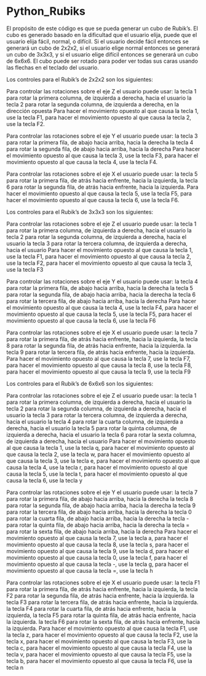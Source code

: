 # Python_Rubiks

El propósito de este código es que se pueda generar un cubo de Rubik’s. El cubo es generado basado en la dificultad que el usuario elija, puede que el usuario elija fácil, normal, o difícil. Si el usuario decide fácil entonces se generará un cubo de 2x2x2, si el usuario elige normal entonces se generará un cubo de 3x3x3, y si el usuario elige difícil entonces se generará un cubo de 6x6x6. El cubo puede ser rotado para poder ver todas sus caras usando las flechas en el teclado del usuario. 

Los controles para el Rubik’s de 2x2x2 son los siguientes:

Para controlar las rotaciones sobre el eje Z el usuario puede usar:
la tecla 1 para rotar la primera columna, de izquierda a derecha, hacia el usuario
la tecla 2 para rotar la segunda columna, de izquierda a derecha, en la dirección opuesta
Para hacer el movimiento opuesto al que causa la tecla 1, use la tecla F1, para hacer el movimiento opuesto al que causa la tecla 2, use la tecla F2.

Para controlar las rotaciones sobre el eje Y el usuario puede usar:
la tecla 3 para rotar la primera fila, de abajo hacia arriba, hacia la derecha
la tecla 4 para rotar la segunda fila, de abajo hacia arriba, hacia la derecha
Para hacer el movimiento opuesto al que causa la tecla 3, use la tecla F3, para hacer el movimiento opuesto al que causa la tecla 4, use la tecla F4.

Para controlar las rotaciones sobre el eje X el usuario puede usar:
la tecla 5 para rotar la primera fila, de atrás hacia enfrente, hacia la izquierda,
la tecla 6 para rotar la segunda fila, de atrás hacia enfrente, hacia la izquierda.
Para hacer el movimiento opuesto al que causa la tecla 5, use la tecla F5, para hacer el movimiento opuesto al que causa la tecla 6, use la tecla F6.

Los controles para el Rubik’s de 3x3x3 son los siguientes:

Para controlar las rotaciones sobre el eje Z el usuario puede usar:
la tecla 1 para rotar la primera columna, de izquierda a derecha, hacia el usuario
la tecla 2 para rotar la segunda columna, de izquierda a derecha, hacia el usuario
la tecla 3 para rotar la tercera columna, de izquierda a derecha, hacia el usuario
Para hacer el movimiento opuesto al que causa la tecla 1, use la tecla F1, para hacer el movimiento opuesto al que causa la tecla 2, use la tecla F2, para hacer el movimiento opuesto al que causa la tecla 3, use la tecla F3

Para controlar las rotaciones sobre el eje Y el usuario puede usar:
la tecla 4 para rotar la primera fila, de abajo hacia arriba, hacia la derecha
la tecla 5 para rotar la segunda fila, de abajo hacia arriba, hacia la derecha
la tecla 6 para rotar la tercera fila, de abajo hacia arriba, hacia la derecha
Para hacer el movimiento opuesto al que causa la tecla 4, use la tecla F4, para hacer el movimiento opuesto al que causa la tecla 5, use la tecla F5, para hacer el movimiento opuesto al que causa la tecla 6, use la tecla F6

Para controlar las rotaciones sobre el eje X el usuario puede usar:
la tecla 7 para rotar la primera fila, de atrás hacia enfrente, hacia la izquierda,
la tecla 8 para rotar la segunda fila, de atrás hacia enfrente, hacia la izquierda.
la tecla 9 para rotar la tercera fila, de atrás hacia enfrente, hacia la izquierda.
Para hacer el movimiento opuesto al que causa la tecla 7, use la tecla F7, para hacer el movimiento opuesto al que causa la tecla 8, use la tecla F8, para hacer el movimiento opuesto al que causa la tecla 9, use la tecla F9

Los controles para el Rubik’s de 6x6x6 son los siguientes:

Para controlar las rotaciones sobre el eje Z el usuario puede usar:
la tecla 1 para rotar la primera columna, de izquierda a derecha, hacia el usuario
la tecla 2 para rotar la segunda columna, de izquierda a derecha, hacia el usuario
la tecla 3 para rotar la tercera columna, de izquierda a derecha, hacia el usuario
la tecla 4 para rotar la cuarta columna, de izquierda a derecha, hacia el usuario
la tecla 5 para rotar la quinta columna, de izquierda a derecha, hacia el usuario
la tecla 6 para rotar la sexta columna, de izquierda a derecha, hacia el usuario
Para hacer el movimiento opuesto al que causa la tecla 1, use la tecla q, para hacer el movimiento opuesto al que causa la tecla 2, use la tecla w, para hacer el movimiento opuesto al que causa la tecla 3, use la tecla e, para hacer el movimiento opuesto al que causa la tecla 4, use la tecla r, para hacer el movimiento opuesto al que causa la tecla 5, use la tecla t, para hacer el movimiento opuesto al que causa la tecla 6, use la tecla y

Para controlar las rotaciones sobre el eje Y el usuario puede usar:
la tecla 7 para rotar la primera fila, de abajo hacia arriba, hacia la derecha
la tecla 8 para rotar la segunda fila, de abajo hacia arriba, hacia la derecha
la tecla 9 para rotar la tercera fila, de abajo hacia arriba, hacia la derecha
la tecla 0 para rotar la cuarta fila, de abajo hacia arriba, hacia la derecha
la tecla - para rotar la quinta fila, de abajo hacia arriba, hacia la derecha
la tecla = para rotar la sexta fila, de abajo hacia arriba, hacia la derecha
Para hacer el movimiento opuesto al que causa la tecla 7, use la tecla a, para hacer el movimiento opuesto al que causa la tecla 8, use la tecla s, para hacer el movimiento opuesto al que causa la tecla 9, use la tecla d, para hacer el movimiento opuesto al que causa la tecla 0, use la tecla f, para hacer el movimiento opuesto al que causa la tecla -, use la tecla g, para hacer el movimiento opuesto al que causa la tecla =, use la tecla h

Para controlar las rotaciones sobre el eje X el usuario puede usar:
la tecla F1 para rotar la primera fila, de atrás hacia enfrente, hacia la izquierda,
la tecla F2 para rotar la segunda fila, de atrás hacia enfrente, hacia la izquierda.
la tecla F3 para rotar la tercera fila, de atrás hacia enfrente, hacia la izquierda.
la tecla F4 para rotar la cuarta fila, de atrás hacia enfrente, hacia la izquierda,
la tecla F5 para rotar la quinta fila, de atrás hacia enfrente, hacia la izquierda.
la tecla F6 para rotar la sexta fila, de atrás hacia enfrente, hacia la izquierda.
Para hacer el movimiento opuesto al que causa la tecla F1, use la tecla z, para hacer el movimiento opuesto al que causa la tecla F2, use la tecla x, para hacer el movimiento opuesto al que causa la tecla F3, use la tecla c, para hacer el movimiento opuesto al que causa la tecla F4, use la tecla v, para hacer el movimiento opuesto al que causa la tecla F5, use la tecla b, para hacer el movimiento opuesto al que causa la tecla F6, use la tecla n

